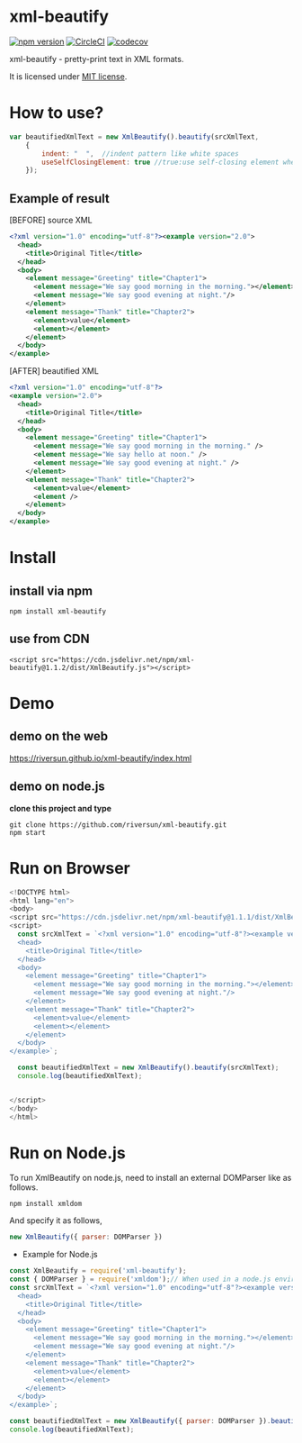 # xml-beautify
[![npm version](https://badge.fury.io/js/xml-beautify.svg)](https://badge.fury.io/js/xml-beautify)
[![CircleCI](https://circleci.com/gh/riversun/xml-beautify/tree/master.svg?style=shield)](https://circleci.com/gh/riversun/xml-beautify/tree/master)
[![codecov](https://codecov.io/gh/riversun/xml-beautify/branch/master/graph/badge.svg?token=5ODIRDVDLF)](https://codecov.io/gh/riversun/xml-beautify)

xml-beautify - pretty-print text in XML formats.

It is licensed under [MIT license](https://opensource.org/licenses/MIT).

# How to use?

```javascript
var beautifiedXmlText = new XmlBeautify().beautify(srcXmlText, 
    {
        indent: "  ",  //indent pattern like white spaces
        useSelfClosingElement: true //true:use self-closing element when empty element.
    });

```


## Example of result

 
[BEFORE] source XML
```XML
<?xml version="1.0" encoding="utf-8"?><example version="2.0">
  <head>
    <title>Original Title</title>
  </head>
  <body>
    <element message="Greeting" title="Chapter1">
      <element message="We say good morning in the morning."></element><element message="We say hello at noon."/>
      <element message="We say good evening at night."/>
    </element>
    <element message="Thank" title="Chapter2">
      <element>value</element>
      <element></element>
    </element>
  </body>
</example>
```

[AFTER] beautified XML
```XML
<?xml version="1.0" encoding="utf-8"?>
<example version="2.0">
  <head>
    <title>Original Title</title>
  </head>
  <body>
    <element message="Greeting" title="Chapter1">
      <element message="We say good morning in the morning." />
      <element message="We say hello at noon." />
      <element message="We say good evening at night." />
    </element>
    <element message="Thank" title="Chapter2">
      <element>value</element>
      <element />
    </element>
  </body>
</example>

```


# Install
## install via npm

```shell
npm install xml-beautify
```

## use from CDN

```
<script src="https://cdn.jsdelivr.net/npm/xml-beautify@1.1.2/dist/XmlBeautify.js"></script>
```

# Demo
## demo on the web
https://riversun.github.io/xml-beautify/index.html

## demo on node.js

**clone this project and type**

```shell
git clone https://github.com/riversun/xml-beautify.git
npm start
```

# Run on Browser

```javascript
<!DOCTYPE html>
<html lang="en">
<body>
<script src="https://cdn.jsdelivr.net/npm/xml-beautify@1.1.1/dist/XmlBeautify.js"></script>
<script>
  const srcXmlText = `<?xml version="1.0" encoding="utf-8"?><example version="2.0">
  <head>
    <title>Original Title</title>
  </head>
  <body>
    <element message="Greeting" title="Chapter1">
      <element message="We say good morning in the morning."></element><element message="We say hello at noon."/>
      <element message="We say good evening at night."/>
    </element>
    <element message="Thank" title="Chapter2">
      <element>value</element>
      <element></element>
    </element>
  </body>
</example>`;

  const beautifiedXmlText = new XmlBeautify().beautify(srcXmlText);
  console.log(beautifiedXmlText);


</script>
</body>
</html>

```

# Run on Node.js

To run XmlBeautify on node.js, need to install an external DOMParser like as follows.

```
npm install xmldom 
```

And specify it as follows,

```javascript
new XmlBeautify({ parser: DOMParser })
```

- Example for Node.js

```javascript
const XmlBeautify = require('xml-beautify');
const { DOMParser } = require('xmldom');// When used in a node.js environment, DOMParser is needed.
const srcXmlText = `<?xml version="1.0" encoding="utf-8"?><example version="2.0">
  <head>
    <title>Original Title</title>
  </head>
  <body>
    <element message="Greeting" title="Chapter1">
      <element message="We say good morning in the morning."></element><element message="We say hello at noon."/>
      <element message="We say good evening at night."/>
    </element>
    <element message="Thank" title="Chapter2">
      <element>value</element>
      <element></element>
    </element>
  </body>
</example>`;

const beautifiedXmlText = new XmlBeautify({ parser: DOMParser }).beautify(srcXmlText);
console.log(beautifiedXmlText);

```
